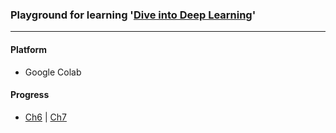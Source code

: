 ### Playground for learning '[Dive into Deep Learning](https://d2l.ai/)'

---

#### Platform
* Google Colab

#### Progress
* [Ch6](https://zh.d2l.ai/chapter_convolutional-neural-networks/lenet.html) | [Ch7](https://zh.d2l.ai/chapter_convolutional-modern/batch-norm.html)
